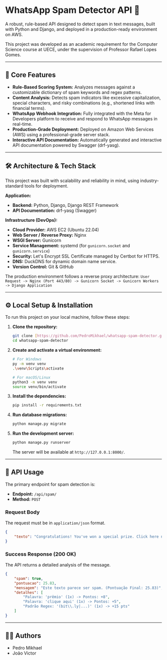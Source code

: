 
# WhatsApp Spam Detector API 🤖

A robust, rule-based API designed to detect spam in text messages, built with Python and Django, and deployed in a production-ready environment on AWS.

This project was developed as an academic requirement for the Computer Science course at UECE, under the supervision of Professor Rafael Lopes Gomes.

---

## 🚀 Core Features

-   **Rule-Based Scoring System:** Analyzes messages against a customizable dictionary of spam keywords and regex patterns.
-   **Content Analysis:** Detects spam indicators like excessive capitalization, special characters, and risky combinations (e.g., shortened links with financial terms).
-   **WhatsApp Webhook Integration:** Fully integrated with the Meta for Developers platform to receive and respond to WhatsApp messages in real-time.
-   **Production-Grade Deployment:** Deployed on Amazon Web Services (AWS) using a professional-grade server stack.
-   **Interactive API Documentation:** Automatically generated and interactive API documentation powered by Swagger (drf-yasg).

---

## 🛠️ Architecture & Tech Stack

This project was built with scalability and reliability in mind, using industry-standard tools for deployment.

**Application:**
-   **Backend:** Python, Django, Django REST Framework
-   **API Documentation:** drf-yasg (Swagger)

**Infrastructure (DevOps):**
-   **Cloud Provider:** AWS EC2 (Ubuntu 22.04)
-   **Web Server / Reverse Proxy:** Nginx
-   **WSGI Server:** Gunicorn
-   **Service Management:** systemd (for `gunicorn.socket` and `gunicorn.service`)
-   **Security:** Let's Encrypt SSL Certificate managed by Certbot for HTTPS.
-   **DNS:** DuckDNS for dynamic domain name service.
-   **Version Control:** Git & GitHub

The production environment follows a reverse proxy architecture:
`User Request -> Nginx (Port 443/80) -> Gunicorn Socket -> Gunicorn Workers -> Django Application`

---

## ⚙️ Local Setup & Installation

To run this project on your local machine, follow these steps:

1.  **Clone the repository:**
    ```bash
    git clone [https://github.com/PedroMikhael/whatsapp-spam-detector.git](https://github.com/PedroMikhael/whatsapp-spam-detector.git)
    cd whatsapp-spam-detector
    ```

2.  **Create and activate a virtual environment:**
    ```bash
    # For Windows
    py -m venv venv
    .\venv\Scripts\activate

    # For macOS/Linux
    python3 -m venv venv
    source venv/bin/activate
    ```

3.  **Install the dependencies:**
    ```bash
    pip install -r requirements.txt
    ```

4.  **Run database migrations:**
    ```bash
    python manage.py migrate
    ```

5.  **Run the development server:**
    ```bash
    python manage.py runserver
    ```
    The server will be available at `http://127.0.0.1:8000/`.

---

## 📖 API Usage

The primary endpoint for spam detection is:

-   **Endpoint:** `/api/spam/`
-   **Method:** `POST`

### Request Body

The request must be in `application/json` format.

```json
{
    "texto": "Congratulations! You've won a special prize. Click here now bit.ly/prize123"
}
````

### Success Response (200 OK)

The API returns a detailed analysis of the message.

```json
{
    "spam": true,
    "pontuacao": 25.83,
    "mensagem": "Este texto parece ser spam. (Pontuação Final: 25.83)",
    "detalhes": [
        "Palavra: 'prêmio' (1x) -> Pontos: +8",
        "Palavra: 'clique aqui' (1x) -> Pontos: +5",
        "Padrão Regex: '(bit\\.ly|...)' (1x) -> +15 pts"
    ]
}
```

-----

## 👨‍💻 Authors

  - Pedro Mikhael
  - João Victor

```
